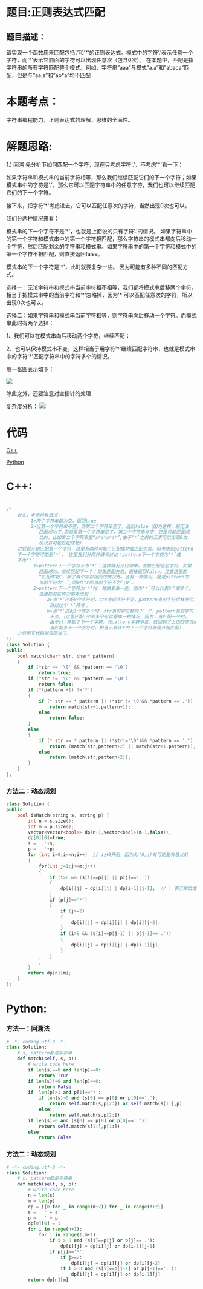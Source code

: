 # 题目:正则表达式匹配
## 题目描述：
请实现一个函数用来匹配包括’.’和’\*‘的正则表达式。模式中的字符’.’表示任意一个字符，而’\*‘表示它前面的字符可以出现任意次（包含0次）。 在本题中，匹配是指字符串的所有字符匹配整个模式。例如，字符串”aaa”与模式”a.a”和”abaca”匹配，但是与”aa.a”和”ab\*a”均不匹配
# 本题考点：
  
  字符串编程能力，正则表达式的理解，思维的全面性。
  
# 解题思路:
  
  1.) 回溯 
  先分析下如何匹配一个字符，现在只考虑字符'.'，不考虑'\*'看一下：

如果字符串和模式串的当前字符相等，那么我们继续匹配它们的下一个字符；如果模式串中的字符是'.'，那么它可以匹配字符串中的任意字符，我们也可以继续匹配它们的下一个字符。

接下来，把字符'\*'考虑进去，它可以匹配任意次的字符，当然出现0次也可以。

我们分两种情况来看：

模式串的下一个字符不是'\*'，也就是上面说的只有字符'.'的情况。
如果字符串中的第一个字符和模式串中的第一个字符相匹配，那么字符串的模式串都向后移动一个字符，然后匹配剩余的字符串和模式串。如果字符串中的第一个字符和模式中的第一个字符不相匹配，则直接返回false。

模式串的下一个字符是'\*'，此时就要复杂一些。
因为可能有多种不同的匹配方式。

选择一：无论字符串和模式串当前字符相不相等，我们都将模式串后移两个字符，相当于把模式串中的当前字符和'\*'忽略掉，因为'\*'可以匹配任意次的字符，所以出现0次也可以。

选择二：如果字符串和模式串当前字符相等，则字符串向后移动一个字符。而模式串此时有两个选择：

1、我们可以在模式串向后移动两个字符，继续匹配；

2、也可以保持模式串不变，这样相当于用字符'\*'继续匹配字符串，也就是模式串中的字符'\*'匹配字符串中的字符多个的情况。

用一张图表示如下：

![](https://github.com/bryceustc/CodingInterviews/blob/master/RegularExpressionsMatching/Image/1.png)

除此之外，还要注意对空指针的处理


复杂度分析：
![](https://github.com/bryceustc/CodingInterviews/blob/master/RegularExpressionsMatching/Image/%E5%A4%8D%E6%9D%82%E5%BA%A6%E5%88%86%E6%9E%90.png)
# 代码

[C++](./RegularExpressionsMatching.cpp)

[Python](./RegularExpressionsMatching.py)

# C++: 
###
```c++

/*
    首先，考虑特殊情况：
         1>两个字符串都为空，返回true
         2>当第一个字符串不空，而第二个字符串空了，返回false（因为这样，就无法
            匹配成功了,而如果第一个字符串空了，第二个字符串非空，还是可能匹配成
            功的，比如第二个字符串是“a*a*a*a*”,由于‘*’之前的元素可以出现0次，
            所以有可能匹配成功）
    之后就开始匹配第一个字符，这里有两种可能：匹配成功或匹配失败。但考虑到pattern
    下一个字符可能是‘*’， 这里我们分两种情况讨论：pattern下一个字符为‘*’或
    不为‘*’：
          1>pattern下一个字符不为‘*’：这种情况比较简单，直接匹配当前字符。如果
            匹配成功，继续匹配下一个；如果匹配失败，直接返回false。注意这里的
            “匹配成功”，除了两个字符相同的情况外，还有一种情况，就是pattern的
            当前字符为‘.’,同时str的当前字符不为‘\0’。
          2>pattern下一个字符为‘*’时，稍微复杂一些，因为‘*’可以代表0个或多个。
            这里把这些情况都考虑到：
               a>当‘*’匹配0个字符时，str当前字符不变，pattern当前字符后移两位，
                跳过这个‘*’符号；
               b>当‘*’匹配1个或多个时，str当前字符移向下一个，pattern当前字符
                不变。（这里匹配1个或多个可以看成一种情况，因为：当匹配一个时，
                由于str移到了下一个字符，而pattern字符不变，就回到了上边的情况a；
                当匹配多于一个字符时，相当于从str的下一个字符继续开始匹配）
    之后再写代码就很简单了。
*/
class Solution {
public:
    bool match(char* str, char* pattern)
    {
        if (*str == '\0' && *pattern == '\0')
            return true;
        if (*str != '\0' && *pattern == '\0')
            return false;
        if (*(pattern +1) !='*')
        {
            if (* str == * pattern || (*str !='\0'&& *pattern =='.'))
                return match(str+1,pattern+1);
            else
                return false;
        }
        else
        {
            if (* str == * pattern || (*str!='\0')&& *pattern == '.')
                return (match(str,pattern+2) || match(str+1,pattern));
            else
                return (match(str,pattern+2));
        }
    }
};
```

### 方法二：动态规划
```c++
class Solution {
public:
    bool isMatch(string s, string p) {
        int n = s.size();
        int m = p.size();
        vector<vector<bool>> dp(n+1,vector<bool>(m+1,false));
        dp[0][0]=true;
        s = ' '+s;
        p = ' '+p;
        for (int i=0;i<=n;i++)  // i从0开始，因为dp(0,j)有可能是有意义的
        {
            for(int j=1;j<=m;j++)
            {
                if (i>0 && (s[i]==p[j] || p[j]=='.'))
                {
                    dp[i][j] = dp[i][j] | dp[i-1][j-1];  // | 表示按位或
                }
                if (p[j]=='*')
                {
                    if (j>=2)
                    {
                        dp[i][j] = dp[i][j] | dp[i][j-2];
                    }
                    if (i>0 && (s[i]==p[j-1] || p[j-1]=='.'))
                    {
                        dp[i][j] = dp[i][j] | dp[i-1][j];
                    }
                }
            }
        }
        return dp[n][m];        
    }
};
```
# Python:
### 方法一：回溯法
```python
# -*- coding:utf-8 -*-
class Solution:
    # s, pattern都是字符串
    def match(self, s, p):
        # write code here
        if len(s)==0 and len(p)==0:
            return True
        if len(s)!=0 and len(p)==0:
            return False
        if  len(p)>1 and p[1]=='*':
            if len(s)>0 and (s[0] == p[0] or p[0]=='.'):
                return self.match(s,p[2:]) or self.match(s[1:],p)
            else:
                return self.match(s,p[2:])
        if len(s)>0 and (s[0] == p[0] or p[0]=='.'):
            return self.match(s[1:],p[1:])
        else:
            return False
```
### 方法二：动态规划
```python
# -*- coding:utf-8 -*-
class Solution:
    # s, pattern都是字符串
    def match(self, s, p):
        # write code here
        n = len(s)
        m = len(p)
        dp = [[0 for _ in range(m+2)] for _ in range(n+2)]
        s = ' ' + s
        p = ' ' + p
        dp[0][0] = 1
        for i in range(n+1):
            for j in range(1,m+1):
                if i > 0 and (s[i]==p[j] or p[j]=='.'):
                    dp[i][j] = dp[i][j] or dp[i-1][j-1]
                if p[j]=='*':
                    if j>=2:
                        dp[i][j] = dp[i][j] or dp[i][j-2]
                    if i > 0 and (s[i]==p[j-1] or p[j-1]=='.'):
                        dp[i][j] = dp[i][j] or dp[i-1][j]
        return dp[n][m]
```

